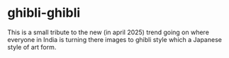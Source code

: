 # ghibli-ghibli
This is a small tribute to the new (in april 2025) trend going on where everyone in India is turning there images to ghibli style which a Japanese style of art form.
